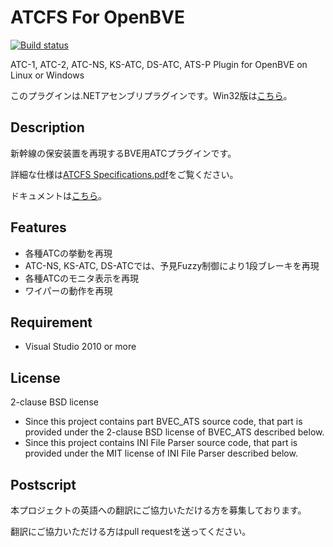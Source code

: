 ﻿# ATCFS For OpenBVE

[![Build status](https://ci.appveyor.com/api/projects/status/kw52b75ccsbp6fv4?svg=true)](https://ci.appveyor.com/project/s520/atcfs-for-openbve)

ATC-1, ATC-2, ATC-NS, KS-ATC, DS-ATC, ATS-P Plugin for OpenBVE on Linux or Windows

このプラグインは.NETアセンブリプラグインです。Win32版は[こちら](https://github.com/s520/ATCFS)。

## Description

新幹線の保安装置を再現するBVE用ATCプラグインです。

詳細な仕様は[ATCFS Specifications.pdf](https://github.com/s520/ATCFS_For_OpenBVE/blob/master/doc/ATCFS%20Specifications.pdf)をご覧ください。

ドキュメントは[こちら](https://s520.github.io/ATCFS_For_OpenBVE/)。

## Features

- 各種ATCの挙動を再現
- ATC-NS, KS-ATC, DS-ATCでは、予見Fuzzy制御により1段ブレーキを再現
- 各種ATCのモニタ表示を再現
- ワイパーの動作を再現

## Requirement

- Visual Studio 2010 or more

## License

2-clause BSD license

- Since this project contains part BVEC_ATS source code, that part is provided under the 2-clause BSD license of BVEC_ATS described below.
- Since this project contains INI File Parser source code, that part is provided under the MIT license of INI File Parser described below.

## Postscript

本プロジェクトの英語への翻訳にご協力いただける方を募集しております。

翻訳にご協力いただける方はpull requestを送ってください。